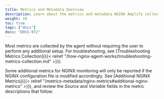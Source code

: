 ```yaml
---
title: Metrics and Metadata Overview
description: Learn about the metrics and metadata NGINX Amplify collects.
weight: 10
toc: true
tags: ["docs"]
docs: "DOCS-972"
---
```


Most metrics are collected by the agent without requiring the user to perform any additional setup. For troubleshooting, see [Troubleshooting Metrics Collection]({{< relref "/how-nginx-agent-works/troubleshooting-metrics-collection.md" >}}).

Some additional metrics for NGINX monitoring will only be reported if the NGINX configuration file is modified accordingly. See [Additional NGINX Metrics]({{< relref "/metrics-metadata/nginx-metrics#additional-nginx-metrics" >}}), and review the *Source* and *Variable* fields in the metric descriptions that follow.